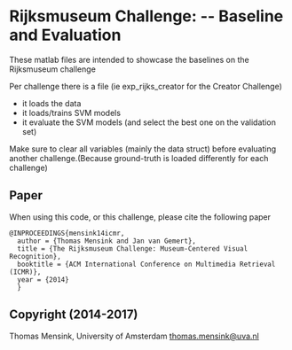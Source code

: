 # Rijksmuseum Challenge: -- Baseline and Evaluation

These matlab files are intended to showcase the baselines on the Rijksmuseum challenge

Per challenge there is a file (ie exp_rijks_creator for the Creator Challenge)
  - it loads the data
  - it loads/trains SVM models
  - it evaluate the SVM models (and select the best one on the validation set)

Make sure to clear all variables (mainly the data struct) before evaluating another challenge.(Because ground-truth is loaded differently for each challenge)

## Paper
When using this code, or this challenge, please cite the following paper

    @INPROCEEDINGS{mensink14icmr,
      author = {Thomas Mensink and Jan van Gemert},
      title = {The Rijksmuseum Challenge: Museum-Centered Visual Recognition},
      booktitle = {ACM International Conference on Multimedia Retrieval (ICMR)},
      year = {2014}
      }

## Copyright (2014-2017)
Thomas Mensink, University of Amsterdam
thomas.mensink@uva.nl
